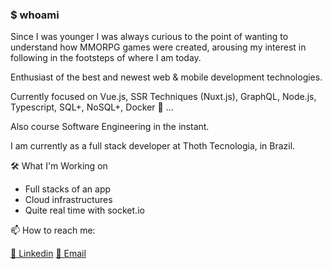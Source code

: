 ### $ whoami

Since I was younger I was always curious to the point of wanting to understand how MMORPG games were created, arousing my interest in following in the footsteps of where I am today.

Enthusiast of the best and newest web & mobile development technologies.

Currently focused on Vue.js, SSR Techniques (Nuxt.js), GraphQL, Node.js, Typescript, SQL+, NoSQL+, Docker 🐳 ...

Also course Software Engineering in the instant.

I am currently as a full stack developer at Thoth Tecnologia, in Brazil.

🛠 What I'm Working on
- Full stacks of an app
- Cloud infrastructures
- Quite real time with socket.io

📫 How to reach me:

[💬 Linkedin](https://www.linkedin.com/in/pedromoraisf)
[📧 Email](mailto:pedro.morais1997@gmail.com)
